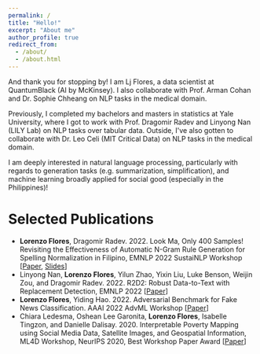 ```yaml
---
permalink: /
title: "Hello!"
excerpt: "About me"
author_profile: true
redirect_from: 
  - /about/
  - /about.html
---
```


And thank you for stopping by! I am Lj Flores, a data scientist at QuantumBlack (AI by McKinsey). I also collaborate with Prof. Arman Cohan and Dr. Sophie Chheang on NLP tasks in the medical domain. 

Previously, I completed my bachelors and masters in statistics at Yale University, where I got to work with Prof. Dragomir Radev and Linyong Nan (LILY Lab) on NLP tasks over tabular data. Outside, I've also gotten to collaborate with Dr. Leo Celi (MIT Critical Data) on NLP tasks in the medical domain.

I am deeply interested in natural language processing, particularly with regards to generation tasks (e.g. summarization, simplification), and machine learning broadly applied for social good (especially in the Philippines)!

Selected Publications
======
* <b>Lorenzo Flores</b>, Dragomir Radev. 2022. Look Ma, Only 400 Samples! Revisiting the Effectiveness of Automatic N-Gram Rule Generation for Spelling Normalization in Filipino, EMNLP 2022 SustaiNLP Workshop [<a href="https://arxiv.org/abs/2210.02675">Paper</a>, <a href="https://docs.google.com/presentation/d/1Ru3IHZAX_sMK8MNVTPi8AoXtDwxrDCZ2tVtOFAVlxZE/edit?usp=share_link">Slides</a>]
* Linyong Nan, <b>Lorenzo Flores</b>, Yilun Zhao, Yixin Liu, Luke Benson, Weijin Zou, and Dragomir Radev. 2022. R2D2: Robust Data-to-Text with Replacement Detection, EMNLP 2022 [<a href="https://arxiv.org/abs/2205.12467">Paper</a>]
* <b>Lorenzo Flores</b>, Yiding Hao. 2022. Adversarial Benchmark for Fake News Classification. AAAI 2022 AdvML Workshop [<a href="https://arxiv.org/abs/2201.00912">Paper</a>]
* Chiara Ledesma, Oshean Lee Garonita, <b>Lorenzo Flores</b>, Isabelle Tingzon, and Danielle Dalisay. 2020. Interpretable Poverty Mapping using Social Media Data, Satellite Images, and Geospatial Information, ML4D Workshop, NeurIPS 2020, Best Workshop Paper Award [<a href="https://arxiv.org/abs/2011.13563">Paper</a>]